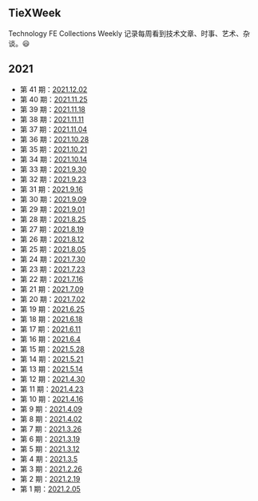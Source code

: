## TieXWeek
Technology FE Collections Weekly
记录每周看到技术文章、时事、艺术、杂谈。😃
## 2021
- 第 41 期：[2021.12.02](docs/2021_12_02.md)
- 第 40 期：[2021.11.25](docs/2021_11_25.md)
- 第 39 期：[2021.11.18](docs/2021_11_18.md)
- 第 38 期：[2021.11.11](docs/2021_11_11.md)
- 第 37 期：[2021.11.04](docs/2021_11_04.md)
- 第 36 期：[2021.10.28](docs/2021_10_28.md)
- 第 35 期：[2021.10.21](docs/2021_10_21.md)
- 第 34 期：[2021.10.14](docs/2021_10_14.md)
- 第 33 期：[2021.9.30](docs/2021_9_30.md)
- 第 32 期：[2021.9.23](docs/2021_9_23.md)
- 第 31 期：[2021.9.16](docs/2021_9_16.md)
- 第 30 期：[2021.9.09](docs/2021_9_09.md)
- 第 29 期：[2021.9.01](docs/2021_9_01.md)
- 第 28 期：[2021.8.25](docs/2021_8_25.md)
- 第 27 期：[2021.8.19](docs/2021_8_19.md)
- 第 26 期：[2021.8.12](docs/2021_8_12.md)
- 第 25 期：[2021.8.05](docs/2021_8_05.md)
- 第 24 期：[2021.7.30](docs/2021_7_30.md)
- 第 23 期：[2021.7.23](docs/2021_7_23.md)
- 第 22 期：[2021.7.16](docs/2021_7_16.md)
- 第 21 期：[2021.7.09](docs/2021_7_09.md)
- 第 20 期：[2021.7.02](docs/2021_7_02.md)
- 第 19 期：[2021.6.25](docs/2021_6_25.md)
- 第 18 期：[2021.6.18](docs/2021_6_18.md)
- 第 17 期：[2021.6.11](docs/2021_6_11.md)
- 第 16 期：[2021.6.4](docs/2021_6_4.md)
- 第 15 期：[2021.5.28](docs/2021_5_28.md)
- 第 14 期：[2021.5.21](docs/2021_5_21.md)
- 第 13 期：[2021.5.14](docs/2021_5_14.md)
- 第 12 期：[2021.4.30](docs/2021_4_30.md)
- 第 11 期：[2021.4.23](docs/2021_4_23.md)
- 第 10 期：[2021.4.16](docs/2021_4_16.md)
- 第 9 期：[2021.4.09](docs/2021_4_09.md)
- 第 8 期：[2021.4.02](docs/2021_4_02.md)
- 第 7 期：[2021.3.26](docs/2021_3_26.md)
- 第 6 期：[2021.3.19](docs/2021_3_19.md)
- 第 5 期：[2021.3.12](docs/2021_3_12.md)
- 第 4 期：[2021.3.5](docs/2021_3_05.md)
- 第 3 期：[2021.2.26](docs/2021_2_26.md)
- 第 2 期：[2021.2.19](docs/2021_2_19.md)
- 第 1 期：[2021.2.05](docs/2021_2_05.md)